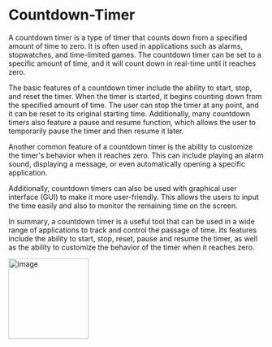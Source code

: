 # Countdown-Timer

A countdown timer is a type of timer that counts down from a specified amount of time to zero. It is often used in applications such as alarms, stopwatches, and time-limited games. The countdown timer can be set to a specific amount of time, and it will count down in real-time until it reaches zero.

The basic features of a countdown timer include the ability to start, stop, and reset the timer. When the timer is started, it begins counting down from the specified amount of time. The user can stop the timer at any point, and it can be reset to its original starting time. Additionally, many countdown timers also feature a pause and resume function, which allows the user to temporarily pause the timer and then resume it later.

Another common feature of a countdown timer is the ability to customize the timer's behavior when it reaches zero. This can include playing an alarm sound, displaying a message, or even automatically opening a specific application.

Additionally, countdown timers can also be used with graphical user interface (GUI) to make it more user-friendly. This allows the users to input the time easily and also to monitor the remaining time on the screen.

In summary, a countdown timer is a useful tool that can be used in a wide range of applications to track and control the passage of time. Its features include the ability to start, stop, reset, pause and resume the timer, as well as the ability to customize the behavior of the timer when it reaches zero.

<img width="158" alt="image" src="https://user-images.githubusercontent.com/108021988/212564733-10d7f090-f774-4aac-b122-80d981fe04e1.png">
